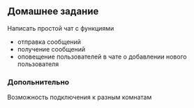 ## Домашнее задание
Написать простой чат с функциями
 - отправка сообщений
 - получение сообщений
 - оповещение пользователей в чате о добавлении нового пользователя

### Допольнительно
Возможность подключения к разным комнатам
